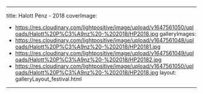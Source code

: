 
---
title: Halott Pénz - 2018
coverImage:
  - https://res.cloudinary.com/lightpositive/image/upload/v1647561050/uploads/Halott%20P%C3%A9nz%20-%202018/HP2018.jpg
galleryImages:
   - https://res.cloudinary.com/lightpositive/image/upload/v1647561048/uploads/Halott%20P%C3%A9nz%20-%202018/HP20181.jpg
   - https://res.cloudinary.com/lightpositive/image/upload/v1647561049/uploads/Halott%20P%C3%A9nz%20-%202018/HP20182.jpg
   - https://res.cloudinary.com/lightpositive/image/upload/v1647561050/uploads/Halott%20P%C3%A9nz%20-%202018/HP2018.jpg
layout: galleryLayout_festival.html
---
